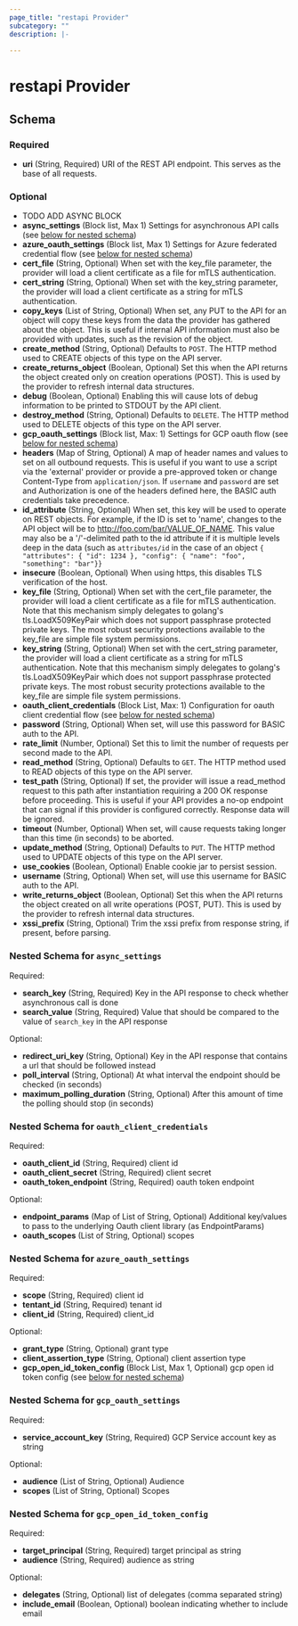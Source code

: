 ```yaml
---
page_title: "restapi Provider"
subcategory: ""
description: |-
  
---
```


# restapi Provider

## Schema

### Required

- **uri** (String, Required) URI of the REST API endpoint. This serves as the base of all requests.

### Optional

- TODO ADD ASYNC BLOCK
- **async_settings** (Block list, Max 1) Settings for asynchronous API calls (see [below for nested schema](#nested-schema-for-async_settings))
- **azure_oauth_settings** (Block list, Max 1) Settings for Azure federated credential flow (see [below for nested schema](#nested-schema-for-azure_oauth_settings))
- **cert_file** (String, Optional) When set with the key_file parameter, the provider will load a client certificate as a file for mTLS authentication.
- **cert_string** (String, Optional) When set with the key_string parameter, the provider will load a client certificate as a string for mTLS authentication.
- **copy_keys** (List of String, Optional) When set, any PUT to the API for an object will copy these keys from the data the provider has gathered about the object. This is useful if internal API information must also be provided with updates, such as the revision of the object.
- **create_method** (String, Optional) Defaults to `POST`. The HTTP method used to CREATE objects of this type on the API server.
- **create_returns_object** (Boolean, Optional) Set this when the API returns the object created only on creation operations (POST). This is used by the provider to refresh internal data structures.
- **debug** (Boolean, Optional) Enabling this will cause lots of debug information to be printed to STDOUT by the API client.
- **destroy_method** (String, Optional) Defaults to `DELETE`. The HTTP method used to DELETE objects of this type on the API server.
- **gcp_oauth_settings** (Block list, Max: 1) Settings for GCP oauth flow (see [below for nested schema](#nestedblock--gcp_oauth_settings))
- **headers** (Map of String, Optional) A map of header names and values to set on all outbound requests. This is useful if you want to use a script via the 'external' provider or provide a pre-approved token or change Content-Type from `application/json`. If `username` and `password` are set and Authorization is one of the headers defined here, the BASIC auth credentials take precedence.
- **id_attribute** (String, Optional) When set, this key will be used to operate on REST objects. For example, if the ID is set to 'name', changes to the API object will be to <http://foo.com/bar/VALUE_OF_NAME>. This value may also be a '/'-delimited path to the id attribute if it is multiple levels deep in the data (such as `attributes/id` in the case of an object `{ "attributes": { "id": 1234 }, "config": { "name": "foo", "something": "bar"}}`
- **insecure** (Boolean, Optional) When using https, this disables TLS verification of the host.
- **key_file** (String, Optional) When set with the cert_file parameter, the provider will load a client certificate as a file for mTLS authentication. Note that this mechanism simply delegates to golang's tls.LoadX509KeyPair which does not support passphrase protected private keys. The most robust security protections available to the key_file are simple file system permissions.
- **key_string** (String, Optional) When set with the cert_string parameter, the provider will load a client certificate as a string for mTLS authentication. Note that this mechanism simply delegates to golang's tls.LoadX509KeyPair which does not support passphrase protected private keys. The most robust security protections available to the key_file are simple file system permissions.
- **oauth_client_credentials** (Block List, Max: 1) Configuration for oauth client credential flow (see [below for nested schema](#nestedblock--oauth_client_credentials))
- **password** (String, Optional) When set, will use this password for BASIC auth to the API.
- **rate_limit** (Number, Optional) Set this to limit the number of requests per second made to the API.
- **read_method** (String, Optional) Defaults to `GET`. The HTTP method used to READ objects of this type on the API server.
- **test_path** (String, Optional) If set, the provider will issue a read_method request to this path after instantiation requiring a 200 OK response before proceeding. This is useful if your API provides a no-op endpoint that can signal if this provider is configured correctly. Response data will be ignored.
- **timeout** (Number, Optional) When set, will cause requests taking longer than this time (in seconds) to be aborted.
- **update_method** (String, Optional) Defaults to `PUT`. The HTTP method used to UPDATE objects of this type on the API server.
- **use_cookies** (Boolean, Optional) Enable cookie jar to persist session.
- **username** (String, Optional) When set, will use this username for BASIC auth to the API.
- **write_returns_object** (Boolean, Optional) Set this when the API returns the object created on all write operations (POST, PUT). This is used by the provider to refresh internal data structures.
- **xssi_prefix** (String, Optional) Trim the xssi prefix from response string, if present, before parsing.

<a id="nestedblock--async_settings"></a>

### Nested Schema for `async_settings`

Required:

- **search_key** (String, Required) Key in the API response to check whether asynchronous call is done
- **search_value** (String, Required) Value that should be compared to the value of `search_key` in the API response

Optional:

- **redirect_uri_key** (String, Optional) Key in the API response that contains a url that should be followed instead
- **poll_interval** (String, Optional) At what interval the endpoint should be checked (in seconds)
- **maximum_polling_duration** (String, Optional) After this amount of time the polling should stop (in seconds)

<a id="nestedblock--oauth_client_credentials"></a>

### Nested Schema for `oauth_client_credentials`

Required:

- **oauth_client_id** (String, Required) client id
- **oauth_client_secret** (String, Required) client secret
- **oauth_token_endpoint** (String, Required) oauth token endpoint

Optional:

- **endpoint_params** (Map of List of String, Optional) Additional key/values to pass to the underlying Oauth client library (as EndpointParams)
- **oauth_scopes** (List of String, Optional) scopes

<a id="nestedblock--azure_oauth_settings"></a>

### Nested Schema for `azure_oauth_settings`

Required:

- **scope** (String, Required) client id
- **tentant_id** (String, Required) tenant id
- **client_id** (String, Required) client_id

Optional:

- **grant_type** (String, Optional) grant type
- **client_assertion_type** (String, Optional) client assertion type
- **gcp_open_id_token_config** (Block List, Max 1, Optional) gcp open id token config (see [below for nested schema](#nested-schema-for-gcp_open_id_token_config))

<a id="nestedblock--gcp_oauth_settings"></a>

### Nested Schema for `gcp_oauth_settings`

Required:

- **service_account_key** (String, Required) GCP Service account key as string

Optional:

- **audience** (List of String, Optional) Audience
- **scopes** (List of String, Optional) Scopes

<a id="nestedblock--gcp_open_id_token_config"></a>

### Nested Schema for `gcp_open_id_token_config`

Required:

- **target_principal** (String, Required) target principal as string
- **audience** (String, Required) audience as string

Optional:

- **delegates** (String, Optional) list of delegates (comma separated string)
- **include_email** (Boolean, Optional) boolean indicating whether to include email
